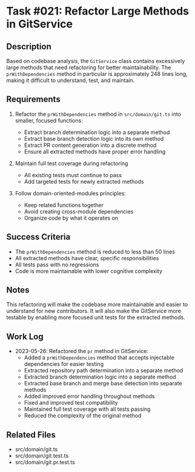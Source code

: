 # Task #021: Refactor Large Methods in GitService

## Description

Based on codebase analysis, the `GitService` class contains excessively large methods that need refactoring for better maintainability. The `prWithDependencies` method in particular is approximately 248 lines long, making it difficult to understand, test, and maintain.

## Requirements

1. Refactor the `prWithDependencies` method in `src/domain/git.ts` into smaller, focused functions:
   - Extract branch determination logic into a separate method
   - Extract base branch detection logic into its own method
   - Extract PR content generation into a discrete method
   - Ensure all extracted methods have proper error handling

2. Maintain full test coverage during refactoring
   - All existing tests must continue to pass
   - Add targeted tests for newly extracted methods

3. Follow domain-oriented-modules principles:
   - Keep related functions together
   - Avoid creating cross-module dependencies
   - Organize code by what it operates on

## Success Criteria

- The `prWithDependencies` method is reduced to less than 50 lines
- All extracted methods have clear, specific responsibilities
- All tests pass with no regressions
- Code is more maintainable with lower cognitive complexity

## Notes

This refactoring will make the codebase more maintainable and easier to understand for new contributors. It will also make the GitService more testable by enabling more focused unit tests for the extracted methods.

## Work Log

- 2023-05-26: Refactored the `pr` method in GitService:
  - Added a `prWithDependencies` method that accepts injectable dependencies for easier testing
  - Extracted repository path determination into a separate method
  - Extracted branch determination logic into a separate method
  - Extracted base branch and merge base detection into separate methods
  - Added improved error handling throughout methods
  - Fixed and improved test compatibility
  - Maintained full test coverage with all tests passing
  - Reduced the complexity of the original method

## Related Files

- src/domain/git.ts
- src/domain/git.test.ts
- src/domain/git.pr.test.ts 

